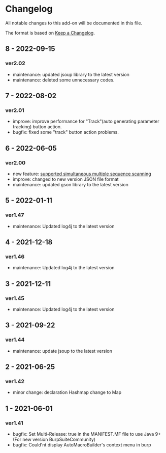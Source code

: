 # Changelog
All notable changes to this add-on will be documented in this file.

The format is based on [Keep a Changelog](https://keepachangelog.com/en/1.0.0/).

## 8 - 2022-09-15
### ver2.02
- maintenance: updated jsoup library to the latest version
- maintenance: deleted some unnecessary codes.

## 7 - 2022-08-02
### ver2.01
- improve: improve performance for "Track"(auto generating parameter tracking) button action.
- bugfix: fixed some "track" button action problems.

## 6 - 2022-06-05
### ver2.00
- new feature: [supported simultaneous multiple sequence scanning](https://github.com/gdgd009xcd/AutoMacroBuilder/wiki/1.7.-Simultaneous-multiple-sequence-scanning)
- improve: changed to new version JSON file format
- maintenance: updated gson library to the latest version

## 5 - 2022-01-11
### ver1.47
- maintenance: Updated log4j to the latest version

## 4 - 2021-12-18
### ver1.46
- maintenance: Updated log4j to the latest version

## 3 - 2021-12-11
### ver1.45
- maintenance: Updated log4j to the latest version

## 3 - 2021-09-22
### ver1.44
- maintenance: update jsoup to the latest version

## 2 - 2021-06-25
### ver1.42
- minor change: declaration Hashmap change to Map

## 1 - 2021-06-01
### ver1.41
- bugfix: Set Multi-Release: true in the MANIFEST.MF file to use Java 9+(For new version BurpSuiteCommunity)
- bugfix: Could'nt display AutoMacroBuilder's context menu in burp